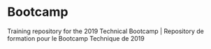 # Bootcamp
Training repository for the 2019 Technical Bootcamp | Repository de formation pour le Bootcamp Technique de 2019
